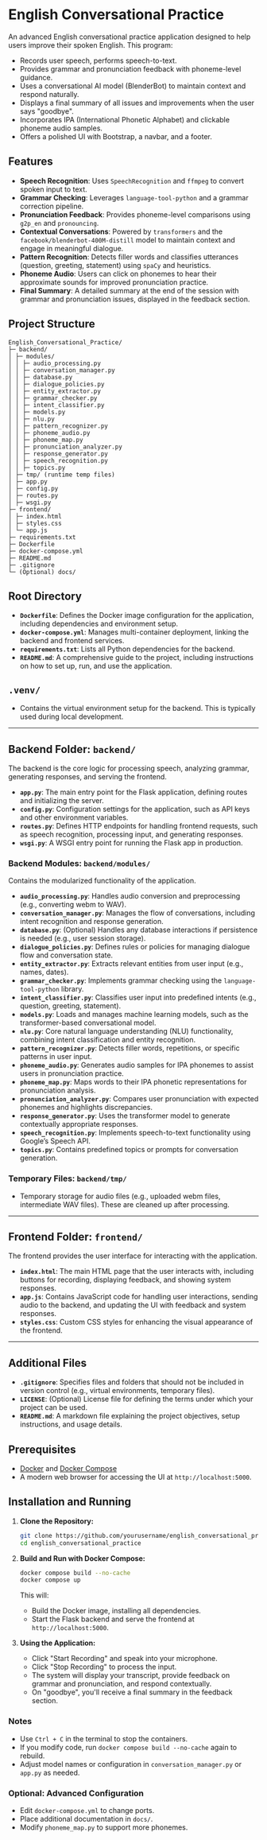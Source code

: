 # English Conversational Practice

An advanced English conversational practice application designed to help users improve their spoken English. This program:
- Records user speech, performs speech-to-text.
- Provides grammar and pronunciation feedback with phoneme-level guidance.
- Uses a conversational AI model (BlenderBot) to maintain context and respond naturally.
- Displays a final summary of all issues and improvements when the user says "goodbye".
- Incorporates IPA (International Phonetic Alphabet) and clickable phoneme audio samples.
- Offers a polished UI with Bootstrap, a navbar, and a footer.

## Features

- **Speech Recognition**: Uses `SpeechRecognition` and `ffmpeg` to convert spoken input to text.
- **Grammar Checking**: Leverages `language-tool-python` and a grammar correction pipeline.
- **Pronunciation Feedback**: Provides phoneme-level comparisons using `g2p_en` and `pronouncing`.
- **Contextual Conversations**: Powered by `transformers` and the `facebook/blenderbot-400M-distill` model to maintain context and engage in meaningful dialogue.
- **Pattern Recognition**: Detects filler words and classifies utterances (question, greeting, statement) using `spaCy` and heuristics.
- **Phoneme Audio**: Users can click on phonemes to hear their approximate sounds for improved pronunciation practice.
- **Final Summary**: A detailed summary at the end of the session with grammar and pronunciation issues, displayed in the feedback section.

## Project Structure
```
English_Conversational_Practice/ 
├─ backend/ 
│ ├─ modules/ 
│ │ ├─ audio_processing.py 
│ │ ├─ conversation_manager.py 
│ │ ├─ database.py 
│ │ ├─ dialogue_policies.py 
│ │ ├─ entity_extractor.py 
│ │ ├─ grammar_checker.py 
│ │ ├─ intent_classifier.py 
│ │ ├─ models.py 
│ │ ├─ nlu.py 
│ │ ├─ pattern_recognizer.py 
│ │ ├─ phoneme_audio.py 
│ │ ├─ phoneme_map.py 
│ │ ├─ pronunciation_analyzer.py 
│ │ ├─ response_generator.py 
│ │ ├─ speech_recognition.py 
│ │ ├─ topics.py 
│ ├─ tmp/ (runtime temp files) 
│ ├─ app.py 
│ ├─ config.py 
│ ├─ routes.py 
│ ├─ wsgi.py 
├─ frontend/ 
│ ├─ index.html 
│ ├─ styles.css 
│ └─ app.js 
├─ requirements.txt 
├─ Dockerfile 
├─ docker-compose.yml 
├─ README.md 
├─ .gitignore 
└─ (Optional) docs/
```

## Root Directory

- **`Dockerfile`**: Defines the Docker image configuration for the application, including dependencies and environment setup.
- **`docker-compose.yml`**: Manages multi-container deployment, linking the backend and frontend services.
- **`requirements.txt`**: Lists all Python dependencies for the backend.
- **`README.md`**: A comprehensive guide to the project, including instructions on how to set up, run, and use the application.

## `.venv/`
- Contains the virtual environment setup for the backend. This is typically used during local development.

---

## Backend Folder: `backend/`
The backend is the core logic for processing speech, analyzing grammar, generating responses, and serving the frontend.

- **`app.py`**: The main entry point for the Flask application, defining routes and initializing the server.
- **`config.py`**: Configuration settings for the application, such as API keys and other environment variables.
- **`routes.py`**: Defines HTTP endpoints for handling frontend requests, such as speech recognition, processing input, and generating responses.
- **`wsgi.py`**: A WSGI entry point for running the Flask app in production.

### Backend Modules: `backend/modules/`
Contains the modularized functionality of the application.

- **`audio_processing.py`**: Handles audio conversion and preprocessing (e.g., converting webm to WAV).
- **`conversation_manager.py`**: Manages the flow of conversations, including intent recognition and response generation.
- **`database.py`**: (Optional) Handles any database interactions if persistence is needed (e.g., user session storage).
- **`dialogue_policies.py`**: Defines rules or policies for managing dialogue flow and conversation state.
- **`entity_extractor.py`**: Extracts relevant entities from user input (e.g., names, dates).
- **`grammar_checker.py`**: Implements grammar checking using the `language-tool-python` library.
- **`intent_classifier.py`**: Classifies user input into predefined intents (e.g., question, greeting, statement).
- **`models.py`**: Loads and manages machine learning models, such as the transformer-based conversational model.
- **`nlu.py`**: Core natural language understanding (NLU) functionality, combining intent classification and entity recognition.
- **`pattern_recognizer.py`**: Detects filler words, repetitions, or specific patterns in user input.
- **`phoneme_audio.py`**: Generates audio samples for IPA phonemes to assist users in pronunciation practice.
- **`phoneme_map.py`**: Maps words to their IPA phonetic representations for pronunciation analysis.
- **`pronunciation_analyzer.py`**: Compares user pronunciation with expected phonemes and highlights discrepancies.
- **`response_generator.py`**: Uses the transformer model to generate contextually appropriate responses.
- **`speech_recognition.py`**: Implements speech-to-text functionality using Google’s Speech API.
- **`topics.py`**: Contains predefined topics or prompts for conversation generation.

### Temporary Files: `backend/tmp/`
- Temporary storage for audio files (e.g., uploaded webm files, intermediate WAV files). These are cleaned up after processing.

---

## Frontend Folder: `frontend/`
The frontend provides the user interface for interacting with the application.

- **`index.html`**: The main HTML page that the user interacts with, including buttons for recording, displaying feedback, and showing system responses.
- **`app.js`**: Contains JavaScript code for handling user interactions, sending audio to the backend, and updating the UI with feedback and system responses.
- **`styles.css`**: Custom CSS styles for enhancing the visual appearance of the frontend.

---

## Additional Files

- **`.gitignore`**: Specifies files and folders that should not be included in version control (e.g., virtual environments, temporary files).
- **`LICENSE`**: (Optional) License file for defining the terms under which your project can be used.
- **`README.md`**: A markdown file explaining the project objectives, setup instructions, and usage details.


## Prerequisites

- [Docker](https://docs.docker.com/get-docker/) and [Docker Compose](https://docs.docker.com/compose/install/)
- A modern web browser for accessing the UI at `http://localhost:5000`.

## Installation and Running

1. **Clone the Repository:**
   ```bash
   git clone https://github.com/yourusername/english_conversational_practice.git
   cd english_conversational_practice
   ```

2. **Build and Run with Docker Compose:**
   ```bash
   docker compose build --no-cache
   docker compose up
   ```

   This will:
   - Build the Docker image, installing all dependencies.
   - Start the Flask backend and serve the frontend at `http://localhost:5000`.

3. **Using the Application:**
   - Click "Start Recording" and speak into your microphone.
   - Click "Stop Recording" to process the input.
   - The system will display your transcript, provide feedback on grammar and pronunciation, and respond contextually.
   - On "goodbye", you'll receive a final summary in the feedback section.

### Notes

- Use `Ctrl + C` in the terminal to stop the containers.
- If you modify code, run `docker compose build --no-cache` again to rebuild.
- Adjust model names or configuration in `conversation_manager.py` or `app.py` as needed.

### Optional: Advanced Configuration

- Edit `docker-compose.yml` to change ports.
- Place additional documentation in `docs/`.
- Modify `phoneme_map.py` to support more phonemes.
